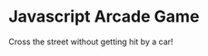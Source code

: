 Javascript Arcade Game
===============================

Cross the street without getting hit by a car!